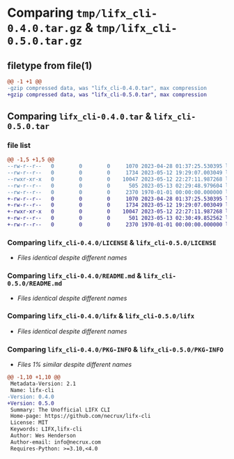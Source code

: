 # Comparing `tmp/lifx_cli-0.4.0.tar.gz` & `tmp/lifx_cli-0.5.0.tar.gz`

## filetype from file(1)

```diff
@@ -1 +1 @@
-gzip compressed data, was "lifx_cli-0.4.0.tar", max compression
+gzip compressed data, was "lifx_cli-0.5.0.tar", max compression
```

## Comparing `lifx_cli-0.4.0.tar` & `lifx_cli-0.5.0.tar`

### file list

```diff
@@ -1,5 +1,5 @@
--rw-r--r--   0        0        0     1070 2023-04-28 01:37:25.530395 lifx_cli-0.4.0/LICENSE
--rw-r--r--   0        0        0     1734 2023-05-12 19:29:07.003049 lifx_cli-0.4.0/README.md
--rwxr-xr-x   0        0        0    10047 2023-05-12 22:27:11.987268 lifx_cli-0.4.0/lifx
--rw-r--r--   0        0        0      505 2023-05-13 02:29:48.979604 lifx_cli-0.4.0/pyproject.toml
--rw-r--r--   0        0        0     2370 1970-01-01 00:00:00.000000 lifx_cli-0.4.0/PKG-INFO
+-rw-r--r--   0        0        0     1070 2023-04-28 01:37:25.530395 lifx_cli-0.5.0/LICENSE
+-rw-r--r--   0        0        0     1734 2023-05-12 19:29:07.003049 lifx_cli-0.5.0/README.md
+-rwxr-xr-x   0        0        0    10047 2023-05-12 22:27:11.987268 lifx_cli-0.5.0/lifx
+-rw-r--r--   0        0        0      501 2023-05-13 02:30:49.852562 lifx_cli-0.5.0/pyproject.toml
+-rw-r--r--   0        0        0     2370 1970-01-01 00:00:00.000000 lifx_cli-0.5.0/PKG-INFO
```

### Comparing `lifx_cli-0.4.0/LICENSE` & `lifx_cli-0.5.0/LICENSE`

 * *Files identical despite different names*

### Comparing `lifx_cli-0.4.0/README.md` & `lifx_cli-0.5.0/README.md`

 * *Files identical despite different names*

### Comparing `lifx_cli-0.4.0/lifx` & `lifx_cli-0.5.0/lifx`

 * *Files identical despite different names*

### Comparing `lifx_cli-0.4.0/PKG-INFO` & `lifx_cli-0.5.0/PKG-INFO`

 * *Files 1% similar despite different names*

```diff
@@ -1,10 +1,10 @@
 Metadata-Version: 2.1
 Name: lifx-cli
-Version: 0.4.0
+Version: 0.5.0
 Summary: The Unofficial LIFX CLI
 Home-page: https://github.com/necrux/lifx-cli
 License: MIT
 Keywords: LIFX,lifx-cli
 Author: Wes Henderson
 Author-email: info@necrux.com
 Requires-Python: >=3.10,<4.0
```

